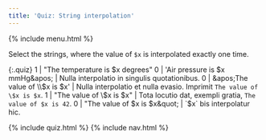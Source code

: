 ```yaml
---
title: 'Quiz: String interpolation'
---
```


{% include menu.html %}

Select the strings, where the value of `$x` is interpolated exactly one time.

{:.quiz}
1 | &quot;The temperature is $x degrees&quot;
0 | &apos;Air pressure is $x mmHg&apos; | Nulla interpolatio in singulis quotationibus.
0 | &apos;The value of \\$x is $x&apos; | Nulla interpolatio et nulla evasio. Imprimit `The value of \$x is $x`.
1 | &quot;The value of \\$x is $x&quot; | Tota locutio dat, exempli gratia, `The value of $x is 42`.
0 | &quot;The value of $x is $x&quot; | `$x` bis interpolatur hic.

{% include quiz.html %}
{% include nav.html %}